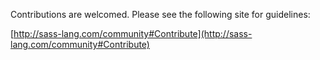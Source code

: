 Contributions are welcomed. Please see the following site for guidelines:

[http://sass-lang.com/community#Contribute](http://sass-lang.com/community#Contribute)
